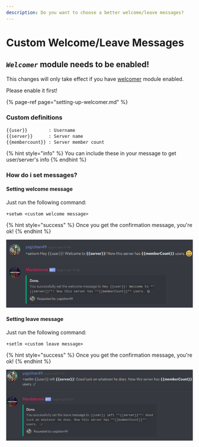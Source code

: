 ```yaml
---
description: Do you want to choose a better welcome/leave messages?
---
```


# Custom Welcome/Leave Messages

## _**`Welcomer`**_ module needs to be enabled!

This changes will only take effect if you have [welcomer](setting-up-welcomer.md) module enabled.

Please enable it first!

{% page-ref page="setting-up-welcomer.md" %}

### Custom definitions

```text
{{user}}        : Username
{{server}}      : Server name
{{membercount}} : Server member count
```

{% hint style="info" %}
You can include these in your message to get user/server's info
{% endhint %}

### How do i set messages?

#### Setting welcome message

Just run the following command:

```text
+setwm <custom welcome message>
```

{% hint style="success" %}
Once you get the confirmation message, you're ok!
{% endhint %}

![](.gitbook/assets/screenshot_20181103_194731.png)

#### Setting leave message

Just run the following command:

```text
+setlm <custom leave message>
```

{% hint style="success" %}
Once you get the confirmation message, you're ok!
{% endhint %}

![](.gitbook/assets/screenshot_20181103_195142.png)



